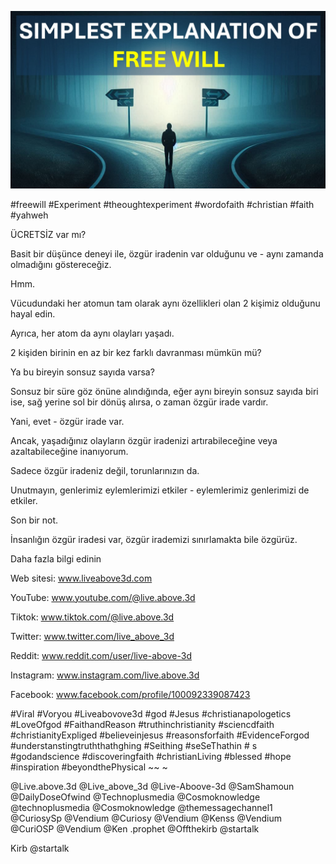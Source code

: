 ![Video cover image](../cover.jpg "cover photo")

#freewill #Experiment #theoughtexperiment #wordofaith #christian #faith #yahweh

ÜCRETSİZ var mı?

Basit bir düşünce deneyi ile, özgür iradenin var olduğunu ve - aynı zamanda olmadığını göstereceğiz.

Hmm.

Vücudundaki her atomun tam olarak aynı özellikleri olan 2 kişimiz olduğunu hayal edin.

Ayrıca, her atom da aynı olayları yaşadı.

2 kişiden birinin en az bir kez farklı davranması mümkün mü?

Ya bu bireyin sonsuz sayıda varsa?

Sonsuz bir süre göz önüne alındığında, eğer aynı bireyin sonsuz sayıda biri ise, sağ yerine sol bir dönüş alırsa, o zaman özgür irade vardır.

Yani, evet - özgür irade var.

Ancak, yaşadığınız olayların özgür iradenizi artırabileceğine veya azaltabileceğine inanıyorum.

Sadece özgür iradeniz değil, torunlarınızın da.

Unutmayın, genlerimiz eylemlerimizi etkiler - eylemlerimiz genlerimizi de etkiler.

Son bir not.

İnsanlığın özgür iradesi var, özgür irademizi sınırlamakta bile özgürüz.

Daha fazla bilgi edinin

Web sitesi: www.liveabove3d.com

YouTube: www.youtube.com/@live.above.3d

Tiktok: www.tiktok.com/@live.above.3d

Twitter: www.twitter.com/live_above_3d

Reddit: www.reddit.com/user/live-above-3d

Instagram: www.instagram.com/live.above.3d

Facebook: www.facebook.com/profile/100092339087423

#Viral #Voryou #Liveabovove3d #god #Jesus #christianapologetics #LoveOfgod #FaithandReason #truthinchristianity #sciencdfaith #christianityExpliged #believeinjesus #reasonsforfaith #EvidenceForgod #understanstingtruththathghing #Seithing #seSeThathin # s #godandscience #discoveringfaith #christianLiving #blessed #hope #inspiration #beyondthePhysical ~~ ~

@Live.above.3d @Live_above_3d @Live-Aboove-3d @SamShamoun @DailyDoseOfwind @Technoplusmedia @Cosmoknowledge @technoplusmedia @Cosmoknowledge @themessagechannel1 @CuriosySp @Vendium @Curiosy @Vendium @Kenss @Vendium @CuriOSP @Vendium @Ken .prophet @Offthekirb @startalk

Kirb @startalk